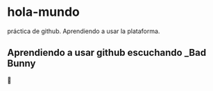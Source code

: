 # hola-mundo
práctica de github. Aprendiendo a usar la plataforma.
## Aprendiendo a usar github escuchando _Bad Bunny
💩
